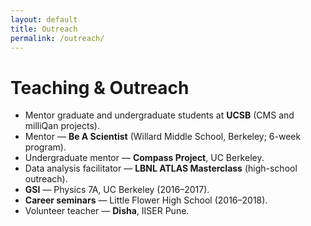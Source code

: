```yaml
---
layout: default
title: Outreach
permalink: /outreach/
---
```


# Teaching & Outreach

- Mentor graduate and undergraduate students at **UCSB** (CMS and milliQan projects).  
- Mentor — **Be A Scientist** (Willard Middle School, Berkeley; 6-week program).  
- Undergraduate mentor — **Compass Project**, UC Berkeley.  
- Data analysis facilitator — **LBNL ATLAS Masterclass**  (high-school outreach).  
- **GSI** — Physics 7A, UC Berkeley (2016–2017).  
- **Career seminars** — Little Flower High School (2016–2018).  
- Volunteer teacher — **Disha**, IISER Pune.
